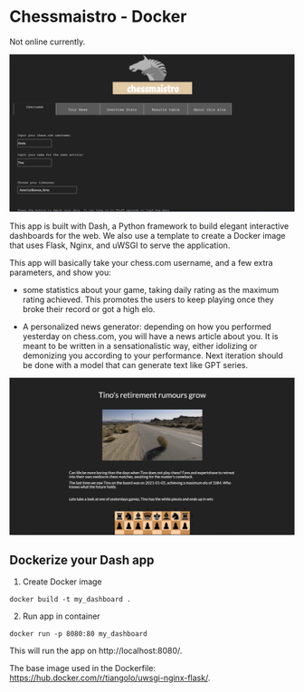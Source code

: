 # Chessmaistro - Docker 

Not online currently.

![Alt text](/chessmaistro_1.png?raw=true "Input your user data")

This app is built with Dash, a Python framework to build elegant interactive dashboards for the web. 
We also use a template to create a Docker image that uses Flask, Nginx, and uWSGI to serve the application.

This app will basically take your chess.com username, and a few extra parameters, 
and show you:

- some statistics about your game, taking daily rating as the maximum rating achieved.
This promotes the users to keep playing once they broke their record or got a high elo.

- A personalized news generator:  depending on how 
you performed yesterday on chess.com, you will have a
news article about you.
It is meant to be written in a sensationalistic way, either idolizing or demonizing you
according to your performance.  Next iteration should be done with a model that can generate text like GPT series.

![Alt text](/chessmaistro_2.png?raw=true "Some news summary")

## Dockerize your Dash app

1. Create Docker image
```
docker build -t my_dashboard .
```

2. Run app in container
```
docker run -p 8080:80 my_dashboard
```
This will run the app on http://localhost:8080/.

The base image used in the Dockerfile: https://hub.docker.com/r/tiangolo/uwsgi-nginx-flask/. 
